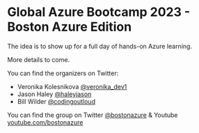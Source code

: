 # Global Azure Bootcamp 2023 - Boston Azure Edition

The idea is to show up for a full day of hands-on Azure learning.

More details to come.

You can find the organizers on Twitter:

   * Veronika Kolesnikova [@veronika_dev1](https://twitter.com/veronika_dev1)
   * Jason Haley [@haleyjason](https://twitter.com/haleyjason)
   * Bill Wilder [@codingoutloud](https://twitter.com/codingoutloud)

You can find the group on Twitter [@bostonazure](https://twitter.com/bostonazure) &amp; Youtube [youtube.com/bostonazure](https://www.youtube.com/bostonazure)
